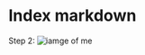 # Index markdown

Step 2:
![iamge of me](https://encrypted-tbn0.gstatic.com/images?q=tbn:ANd9GcTOVydz2dRdNL1TWnr2nuN6jhBecEhecwVgnKSSWTp33g&s)
